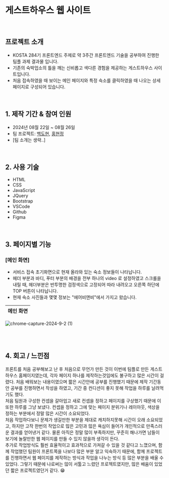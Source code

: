 # 게스트하우스 웹 사이트

<br>

## 프로젝트 소개

- KOSTA 284기 프론트엔드 주제로 약 3주간 프론트엔드 기술을 공부하여 진행한 팀플 과제 결과물 입니다.
- 기존의 숙박업소의 틀을 깨는 신비롭고 색다른 경험을 제공하는 게스트하우스 사이트입니다.
- 처음 접속하였을 때 보이는 메인 페이지와 특정 숙소를 클릭하였을 때 나오는 상세 페이지로 구성되어 있습니다.

<br>

## 1. 제작 기간 & 참여 인원
- 2024년 08월 22일 ~ 08월 26일
- 팀 프로젝트: [백도현](https://github.com/BaekDoHyeon), [홍현정](https://github.com/emily-hong)
- [팀 소개는 생략..]

<br>

## 2. 사용 기술
  - HTML
  - CSS
  - JavaScript
  - JQuery
  - Bootstrap
  - VSCode
  - Github
  - Figma

<br>

## 3. 페이지별 기능

### [메인 화면]
- 서비스 접속 초기화면으로 현재 올라와 있는 숙소 정보들이 나타납니다.
- 헤더 부분과 바디, 푸터 부분의 배경을 전부 하나의 video 로 설정하였고 스크롤을 내릴 때, 헤더부분은 반투명한 검정색으로 고정되어 따라 내려오고 오른쪽 하단에 TOP 버튼이 나타납니다.
- 현재 숙소 사진들과 몇몇 정보는 "에어비앤비"에서 가지고 왔습니다.

| 메인 화면 |
|----------|
![chrome-capture-2024-9-2 (1)](https://github.com/user-attachments/assets/7c1e9e2d-0d32-49c2-b417-2fa25c9351c7)

<br>


<br>

## 4. 회고 / 느낀점

프론트를 처음 공부해보고 난 후 처음으로 무언가 만든 것이 이번에 팀플로 만든 게스트하우스 홈페이지였는데, 각자 페이지 하나를 제작하는것임에도 불구하고 많은 시간이 걸렸다.
처음 배워보는 내용이였으며 짧은 시간안에 공부를 진행했기 때문에 제작 기간동안 공부를 진행하면서 작성을 하였고, 기간 중 컨디션이 좋지 못해 작업을 하루를 날려먹기도 했다.<br>
처음 팀원과 구성한 컨셉을 갈아업고 새로 컨셉을 정하고 페이지를 구상했기 때문에 이 또한 하루를 그냥 보냈다. 
컨셉을 정하고 그에 맞는 페이지 분위기나 레이아웃, 색상을 정하는 부분에서 정말 많은 시간이 소요되었다.<br>
처음 작업하다보니 문제가 생길만한 부분을 제대로 캐치하지못해 시간이 오래 소요되었고, 하지만 고작 한번의 작업으로 많은 고민과 많은 욕심이 들어가 개인적으로 만족스러운 결과를 얻어낸거 같다.
물론 아직은 정말 많이 부족하지만, 꾸준히 해나가면 남들이 보기에 놀랄만한 웹 페이지를 만들 수 있지 않을까 생각이 든다. <br>
추가로 작업방식도 훨씬 효율적이고 효과적으로 가져갈 수 있을 것 같다고 느꼈으며, 함께 작업했던 팀원이 프론트쪽을 나보다 많은 부분 알고 익숙하기 때문에, 함께 프로젝트를 진행하면서 웹 페이지를 제작하는 방식과 작업을 나누는 방식 등 많은 부분을 배울 수 있었다.
그렇기 때문에 나로써는 많이 서툴고 느렸던 프로젝트였지만, 많은 배움이 있었던 짧은 프로젝트였던거 같다. 😁

